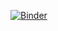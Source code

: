 [![Binder](https://mybinder.org/badge_logo.svg)](https://mybinder.org/v2/gh/btel/binder-tensorboard/master?urlpath=%2Fproxy%2F6006%2F)
